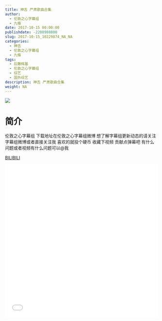 ```yaml
---
title: 神舌 严肃歌曲合集
author: 
  - 伦敦之心字幕组
  - 九條
date: 2017-10-15 00:00:00
publishdate: -2208988800
slug: 2017-10-15_10229874_NA_NA
categories: 
  - 神舌
  - 伦敦之心字幕组
  - 九條
tags: 
  - 后藤辉基
  - 伦敦之心字幕组
  - 综艺
  - 国外综艺
description: 神舌 严肃歌曲合集
weight: NA
---
```


![](https://i.imgur.com/CaYy5ep.jpg)

# 简介  
伦敦之心字幕组
下载地址在伦敦之心字幕组微博 想了解字幕组更新动态的请关注字幕组微博或者直接关注我 喜欢的就投个硬币 收藏下视频 贡献点弹幕吧 有什么问题或者视频有什么问题可以@我

  [BILIBILI](https://www.bilibili.com/video/av10229874/)


  <iframe src="//www.bilibili.com/html/html5player.html?cid=16900795&aid=10229874" width="100%" height="500" frameborder="0" allowfullscreen="allowfullscreen"></iframe>
